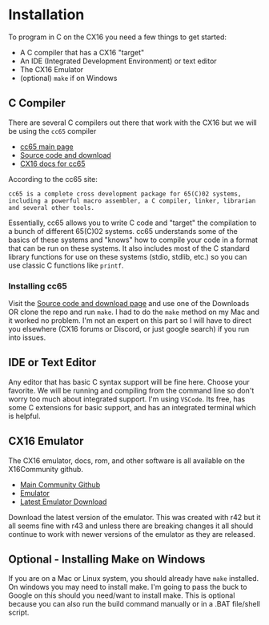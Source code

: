 # Installation
To program in C on the CX16 you need a few things to get started:
- A C compiler that has a CX16 "target"
- An IDE (Integrated Development Environment) or text editor
- The CX16 Emulator
- (optional) `make` if on Windows

## C Compiler
There are several C compilers out there that work with the CX16 but we will be using the `cc65` compiler
- [cc65 main page](https://cc65.github.io/)
- [Source code and download](https://github.com/cc65/cc65)
- [CX16 docs for cc65](https://cc65.github.io/doc/cx16.html)

According to the cc65 site:
```
cc65 is a complete cross development package for 65(C)02 systems, including a powerful macro assembler, a C compiler, linker, librarian and several other tools.
```
Essentially, cc65 allows you to write C code and "target" the compilation to a bunch of different 65(C)02 systems. cc65 understands some of the basics of these systems and "knows" how to compile your code in a format that can be run on these systems. It also includes most of the C standard library functions for use on these systems (stdio, stdlib, etc.) so you can use classic C functions like `printf`.

### Installing cc65
Visit the [Source code and download page](https://github.com/cc65/cc65) and use one of the Downloads OR clone the repo and run `make`. I had to do the `make` method on my Mac and it worked no problem. I'm not an expert on this part so I will have to direct you elsewhere (CX16 forums or Discord, or just google search) if you run into issues.

## IDE or Text Editor
Any editor that has basic C syntax support will be fine here. Choose your favorite. We will be running and compiling from the command line so don't worry too much about integrated support. I'm using `VSCode`. Its free, has some C extensions for basic support, and has an integrated terminal which is helpful.

## CX16 Emulator
The CX16 emulator, docs, rom, and other software is all available on the X16Community github.
- [Main Community Github](https://github.com/X16Community)
- [Emulator](https://github.com/X16Community/x16-emulator)
- [Latest Emulator Download](https://github.com/X16Community/x16-emulator/releases)

Download the latest version of the emulator. This was created with r42 but it all seems fine with r43 and unless there are breaking changes it all should continue to work with newer versions of the emulator as they are released.

## Optional - Installing Make on Windows
If you are on a Mac or Linux system, you should already have `make` installed. On windows you may need to install make. I'm going to pass the buck to Google on this should you need/want to install make. This is optional because you can also run the build command manually or in a .BAT file/shell script.
